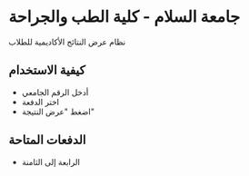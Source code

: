 # جامعة السلام - كلية الطب والجراحة
   نظام عرض النتائج الأكاديمية للطلاب

   ## كيفية الاستخدام
   - أدخل الرقم الجامعي
   - اختر الدفعة
   - اضغط "عرض النتيجة"

   ## الدفعات المتاحة
   - الرابعة إلى الثامنة
